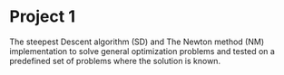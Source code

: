 # Project 1

The steepest Descent algorithm (SD) and The Newton method (NM) implementation to solve general optimization problems and tested on a predefined set of problems where the solution is known.
